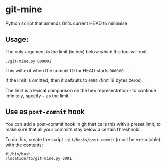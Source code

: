 # git-mine

Python script that amends Git's current HEAD to minimise

## Usage:

The only argument is the limit (in hex) below which the tool will exit.

```
./git-mine.py 000001
```

This will exit when the commit ID for HEAD starts `000000...`

If the limit is omitted, then it defaults to `0001` (first 16 bytes zeros).

The limit is a lexical comparison on the hex representation - to continue infinitely, specify `-` as the limit.

## Use as `post-commit` hook

You can add a post-commit hook in git that calls this with a preset limit, to make sure that all your commits stay below a certain threshhold.

To do this, create the script `.git/hooks/post-commit` (must be executable) with the contents:

```
#!/bin/bash
/location/to/git-mine.py 0001
```
